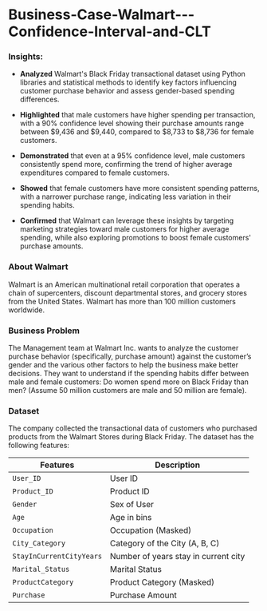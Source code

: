 # Business-Case-Walmart---Confidence-Interval-and-CLT

### Insights: 
-   **Analyzed** Walmart's Black Friday transactional dataset using Python libraries and statistical methods to identify key factors influencing customer purchase behavior and assess gender-based spending differences.
-   **Highlighted** that male customers have higher spending per transaction, with a 90% confidence level showing their purchase amounts range between $9,436 and $9,440, compared to $8,733 to $8,736 for female customers.
    
-   **Demonstrated** that even at a 95% confidence level, male customers consistently spend more, confirming the trend of higher average expenditures compared to female customers.
    
-   **Showed** that female customers have more consistent spending patterns, with a narrower purchase range, indicating less variation in their spending habits.
    
-   **Confirmed** that Walmart can leverage these insights by targeting marketing strategies toward male customers for higher average spending, while also exploring promotions to boost female customers' purchase amounts.

### About Walmart

Walmart is an American multinational retail corporation that operates a chain of supercenters, discount departmental stores, and grocery stores from the United States. Walmart has more than 100 million customers worldwide.

  
### Business Problem

The Management team at Walmart Inc. wants to analyze the customer purchase behavior (specifically, purchase amount) against the customer’s gender and the various other factors to help the business make better decisions. They want to understand if the spending habits differ between male and female customers: Do women spend more on Black Friday than men? (Assume 50 million customers are male and 50 million are female).

  
### Dataset

The company collected the transactional data of customers who purchased products from the Walmart Stores during Black Friday. The dataset has the following features:

| Features                     | Description                                     |
|------------------------------|-------------------------------------------------|
| `User_ID`                    | User ID                                         |
| `Product_ID`                 | Product ID                                      |
| `Gender`                     | Sex of User                                     |
| `Age`                        | Age in bins                                     |
| `Occupation`                 | Occupation (Masked)                             |
| `City_Category`              | Category of the City (A, B, C)                  |
| `StayInCurrentCityYears`     | Number of years stay in current city            |
| `Marital_Status`             | Marital Status                                  |
| `ProductCategory`            | Product Category (Masked)                       |
| `Purchase`                   | Purchase Amount                              